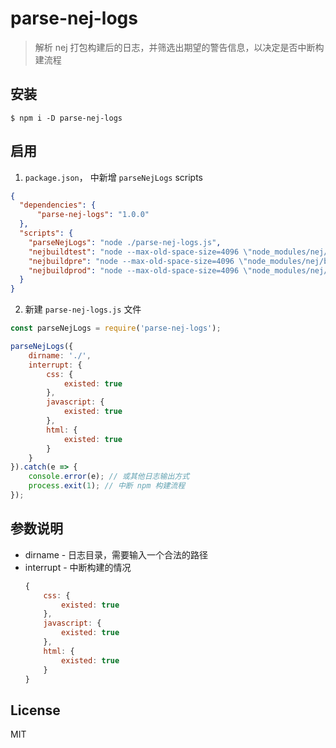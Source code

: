 # parse-nej-logs

> 解析 nej 打包构建后的日志，并筛选出期望的警告信息，以决定是否中断构建流程

## 安装
```
$ npm i -D parse-nej-logs
```

## 启用
1. `package.json`， 中新增 `parseNejLogs` scripts
```json
{
  "dependencies": {
      "parse-nej-logs": "1.0.0" 
  },
  "scripts": {
    "parseNejLogs": "node ./parse-nej-logs.js",
    "nejbuildtest": "node --max-old-space-size=4096 \"node_modules/nej/bin/build.js\" \"release_test.conf\" && npm run parseNejLogs",
    "nejbuildpre": "node --max-old-space-size=4096 \"node_modules/nej/bin/build.js\" \"release_pre.conf\" && npm run parseNejLogs",
    "nejbuildprod": "node --max-old-space-size=4096 \"node_modules/nej/bin/build.js\" \"release.conf\" && npm run parseNejLogs",
  }
}
```

2. 新建 `parse-nej-logs.js` 文件
```js
const parseNejLogs = require('parse-nej-logs');

parseNejLogs({
    dirname: './',
    interrupt: {
        css: {
            existed: true
        },
        javascript: {
            existed: true
        },
        html: {
            existed: true
        }
    }
}).catch(e => {
    console.error(e); // 或其他日志输出方式
    process.exit(1); // 中断 npm 构建流程
});
```
## 参数说明
* dirname - 日志目录，需要输入一个合法的路径
* interrupt - 中断构建的情况
    ```js
    {
        css: {
            existed: true
        },
        javascript: {
            existed: true
        },
        html: {
            existed: true
        }
    }
    ```

## License

MIT